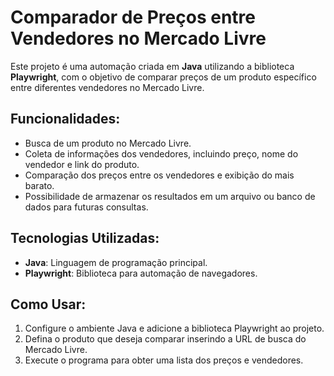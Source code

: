 # Comparador de Preços entre Vendedores no Mercado Livre

Este projeto é uma automação criada em **Java** utilizando a biblioteca **Playwright**, com o objetivo de comparar preços de um produto específico entre diferentes vendedores no Mercado Livre.

## Funcionalidades:
- Busca de um produto no Mercado Livre.
- Coleta de informações dos vendedores, incluindo preço, nome do vendedor e link do produto.
- Comparação dos preços entre os vendedores e exibição do mais barato.
- Possibilidade de armazenar os resultados em um arquivo ou banco de dados para futuras consultas.

## Tecnologias Utilizadas:
- **Java**: Linguagem de programação principal.
- **Playwright**: Biblioteca para automação de navegadores.

## Como Usar:
1. Configure o ambiente Java e adicione a biblioteca Playwright ao projeto.
2. Defina o produto que deseja comparar inserindo a URL de busca do Mercado Livre.
3. Execute o programa para obter uma lista dos preços e vendedores.
